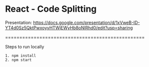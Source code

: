 # React - Code Splitting 

Presentation: https://docs.google.com/presentation/d/1xVweB-ID-YT4d0Sz5QktPwxoyvHTWjEWyHb8oNlRhd0/edit?usp=sharing

=================================================

Steps to run locally

	1. npm install
	2. npm start
